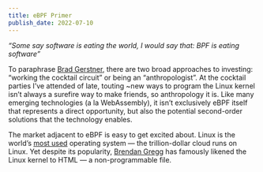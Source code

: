 ```yaml
---
title: eBPF Primer
publish_date: 2022-07-10
---
```


*“Some say software is eating the world, I would say that: BPF is eating software”*

To paraphrase [Brad Gerstner](https://www.acquired.fm/episodes/altimeter-with-brad-gerstner), there are two broad approaches to investing: “working the cocktail circuit” or being an “anthropologist”. At the cocktail parties I’ve attended of late, touting ~new ways to program the Linux kernel isn’t always a surefire way to make friends, so anthropology it is. Like many emerging technologies (a la WebAssembly), it isn’t exclusively eBPF itself that represents a direct opportunity, but also the potential second-order solutions that the technology enables.

The market adjacent to eBPF is easy to get excited about. Linux is the world’s [most used](https://frameboxxindore.com/other/what-percentage-of-servers-are-linux.html#:~:text=90%25%20of%20all%20cloud%20infrastructure%20operates%20on%20Linux) operating system — the trillion-dollar cloud runs on Linux. Yet despite its popularity, [Brendan Gregg](https://www.brendangregg.com/) has famously likened the Linux kernel to HTML — a non-programmable file.


